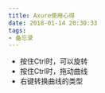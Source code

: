 ```yaml
---
title: Axure使用心得
date: 2018-01-14 20:30:33
tags:
- 备忘录
---
```


- 按住Ctrl时，可以旋转
- 按住Ctrl时，拖动曲线
- 右键转换曲线的类型
